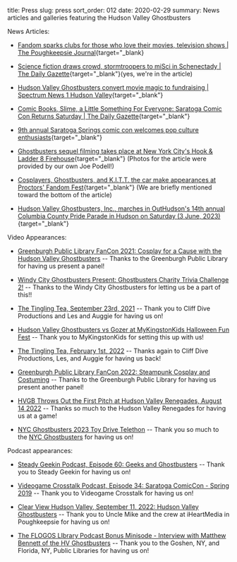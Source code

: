 title: Press
slug: press
sort_order: 012
date: 2020-02-29
summary: News articles and galleries featuring the Hudson Valley Ghostbusters

News Articles:

* [Fandom sparks clubs for those who love their movies, television shows | The Poughkeepsie Journal](https://www.poughkeepsiejournal.com/story/life/2018/06/21/hudson-valley-clubs-generate-fandom/714148002/){target="_blank}

* [Science fiction draws crowd, stormtroopers to miSci in Schenectady | The Daily Gazette](https://dailygazette.com/article/2019/08/10/science-fiction-draws-crowd-to-misci){target="_blank"}(yes, we're in the article)

* [Hudson Valley Ghostbusters convert movie magic to fundraising | Spectrum News 1 Hudson Valley](https://spectrumlocalnews.com/nys/hudson-valley/human-interest/2021/09/26/hudson-valley-ghostbusters-put-the-fun-in-fundraising?fbclid=IwAR1e-NR4H0ZwCCUsGUnIR-wutD8jmgOU9Gk8SOTztn4hrxNElwQTr0J_a98){target="_blank"}

* [Comic Books, Slime, a Little Something For Everyone: Saratoga Comic Con Returns Saturday | The Daily Gazette](https://dailygazette.com/2022/11/11/comic-books-slime-a-little-something-for-everyone-saratoga-comic-con-returns-saturday/){target="_blank"}

* [9th annual Saratoga Springs comic con welcomes pop culture enthusiasts](https://wnyt.com/top-stories/9th-annual-saratoga-springs-comic-con-welcomes-pop-culture-enthusiasts/){target="_blank"}

* [Ghostbusters sequel filming takes place at New York City's Hook & Ladder 8 Firehouse](https://ghostbustersnews.com/2023/06/15/ghostbusters-sequel-filming-reunites-nycs-hook-ladder-8-firehouse-with-the-ecto-1/){target="_blank"} (Photos for the article were provided by our own Joe Podell!)

* [Cosplayers, Ghostbusters, and K.I.T.T. the car make appearances at Proctors' Fandom Fest](https://www.timesunion.com/news/article/fandom-fest-proctors-schenectady-brings-18331069.php){target="_blank"} (We are briefly mentioned toward the bottom of the article)

* [Hudson Valley Ghostbusters, Inc., marches in OutHudson's 14th annual Columbia County Pride Parade in Hudson on Saturday (3 June, 2023)](https://www.hudsonvalley360.com/hudson-valley-ghostbusters-inc-marches-in-outhudsons-14th-annual-columbia-county-pride-parade-in-hudson/image_4a807848-025f-11ee-baab-137d38bf0302.html){target="_blank"}

Video Appearances:
<ul>
<li><p><a href="https://vimeo.com/618378231" target="_blank" style="display:inline">Greenburgh Public Library FanCon 2021: Cosplay for a Cause with the Hudson Valley Ghostbusters</a> -- Thanks to the Greenburgh Public Library for having us present a panel!</p></li>
<li><p><a href="https://www.youtube.com/watch?v=oX4iRXvJxOQ" target="_blank" style="display:inline">Windy City Ghostbusters Present: Ghostbusters Charity Trivia Challenge 2!</a> -- Thanks to the Windy City Ghostbusters for letting us be a part of this!!</p></li>
<li><p><a href="https://www.youtube.com/watch?v=0ioJXNrvq7k" target="_blank" style="display:inline">The Tingling Tea, September 23rd, 2021</a> -- Thank you to Cliff Dive Productions and Les and Auggie for having us on!</p></li>
<li><p><a href="https://www.youtube.com/watch?v=gnbZMUEzJU8" target="_blank" style="display:inline">Hudson Valley Ghostbusters vs Gozer at MyKingstonKids Halloween Fun Fest</a> -- Thank you to MyKingstonKids for setting this up with us!</p></li>
<li><p><a href="https://www.youtube.com/watch?v=iU6xVYErHTA" target="_blank" style="display:inline">The Tingling Tea, February 1st, 2022</a> -- Thanks again to Cliff Dive Productions, Les, and Auggie for having us back!</p></li>
<li><p><a href="https://vimeo.com/740151182" target="_blank" style="display:inline">Greenburgh Public Library FanCon 2022: Steampunk Cosplay and Costuming</a> -- Thanks to the Greenburgh Public Library for having us present another panel!</p></li>
<li><p><a href="https://www.youtube.com/watch?v=NcO2LMCDdyk" target="_blank" style="display:inline">HVGB Throws Out the First Pitch at Hudson Valley Renegades, August 14 2022</a> -- Thanks so much to the Hudson Valley Renegades for having us at a game!</p></li>
<li><p><a href="https://www.youtube.com/watch?v=yEaG9CHP0tM" target="_blank" style="display:inline">NYC Ghostbusters 2023 Toy Drive Telethon</a> -- Thank you so much to the <a href="https://nycghostbusters.com" target="_blank" style="display:inline">NYC Ghostbusters</a> for having us on!</p></li>
</ul>

Podcast appearances:

<ul>
<li><p><a href="https://soundcloud.com/user-912529527/steady-geekin-ep-60-geeks-and-ghostbusters" target="_blank" style="display:inline">Steady Geekin Podcast, Episode 60: Geeks and Ghostbusters</a> -- Thank you to Steady Geekin for having us on!</p></li>
<li><p><a href="https://videogamecrosstalk.com/2019/05/02/ep-034-saratoga-comic-con-spring-2019" target="_blank" style="display:inline">Videogame Crosstalk Podcast, Episode 34: Saratoga ComicCon - Spring 2019</a> -- Thank you to Videogame Crosstalk for having us on!</p></li>
<li><p><a href="https://www.iheart.com/podcast/481-clear-view-hudson-v-28550385/episode/clear-view-hv-09-11-2022-guests-tara-101845558/" target="_blank" style="display:inline">Clear View Hudson Valley, September 11, 2022: Hudson Valley Ghostbusters</a> -- Thank you to Uncle Mike and the crew at iHeartMedia in Poughkeepsie for having us on!<p></li>
<li><p><a href="https://clrosari.podbean.com/e/bonus-minisode-interview-with-matthew-bennett-of-the-hv-ghostbusters/" target="_blank" style="display:inline">The FLOGOS LIbrary Podcast Bonus Minisode - Interview with Matthew Bennett of the HV Ghostbusters</a> -- Thank you to the Goshen, NY, and Florida, NY, Public Libraries for having us on!</p></li>
</ul>
